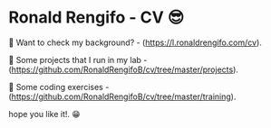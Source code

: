 # Ronald Rengifo - CV 😎
👀 Want to check my background? - (https://l.ronaldrengifo.com/cv).

🧪 Some projects that I run in my lab - (https://github.com/RonaldRengifoB/cv/tree/master/projects).

💪 Some coding exercises - (https://github.com/RonaldRengifoB/cv/tree/master/training).

hope you like it!. 😁
